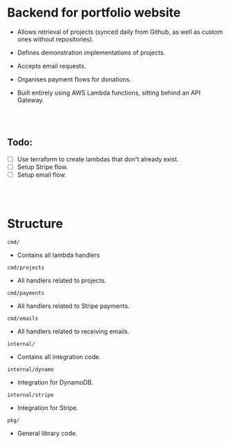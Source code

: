 # Backend for portfolio website

- Allows retrieval of projects (synced daily from Github, as well as custom ones without repositories).
- Defines demonstration implementations of projects.
- Accepts email requests.
- Organises payment flows for donations.

- Built entirely using AWS Lambda functions, sitting behind an API Gateway.


<br> </br>
## Todo:
- [ ] Use terraform to create lambdas that don't already exist.
- [ ] Setup Stripe flow.
- [ ] Setup email flow.

<br></br>
# Structure

`cmd/`

- Contains all lambda handlers

`cmd/projects`

- All handlers related to projects.

`cmd/payments`

- All handlers related to Stripe payments.

`cmd/emails`

- All handlers related to receiving emails.

`internal/`

- Contains all integration code.

`internal/dynamo`

- Integration for DynamoDB.

`internal/stripe`

- Integration for Stripe.

`pkg/`

- General library code.
